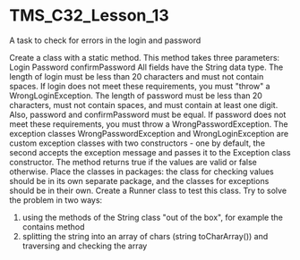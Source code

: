 # TMS_C32_Lesson_13
A task to check for errors in the login and password

Create a class with a static method.
This method takes three parameters:
Login
Password
confirmPassword
All fields have the String data type.
The length of login must be less than 20 characters and must not contain
spaces.
If login does not meet these requirements, you must "throw" a WrongLoginException.
The length of password must be less than 20 characters, must not contain spaces, and must contain at least one digit.
Also, password and confirmPassword must be equal.
If password does not meet these requirements, you must throw a WrongPasswordException.
The exception classes WrongPasswordException and WrongLoginException are custom
exception classes with two constructors - one by default, the second
accepts the exception message and passes it to the Exception class constructor.
The method returns true if the values ​​are valid or false otherwise.
Place the classes in packages: the class for checking values ​​should be in its own separate package, and the classes for exceptions should be in their own.
Create a Runner class to test this class.
Try to solve the problem in two ways:
1. using the methods of the String class "out of the box", for example the contains method
2. splitting the string into an array of chars (string toCharArray()) and traversing and checking the array
